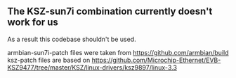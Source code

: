 ## The KSZ-sun7i combination currently doesn't work for us
As a result this codebase shouldn't be used.

armbian-sun7i-patch files were taken from
https://github.com/armbian/build
ksz-patch files are based on
https://github.com/Microchip-Ethernet/EVB-KSZ9477/tree/master/KSZ/linux-drivers/ksz9897/linux-3.3

